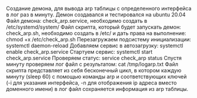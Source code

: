 Создание демона, для вывода arp таблицы с определенного интерфейса в лог раз в минуту.
Демон создавался и тестировался на ubuntu 20.04
Файл демона: check_arp.service, необходимо создать в /etc/systemd/system/
Файл скрипта, который будет запускать демон: check_arp.sh, необходимо создать в /etc/ и дать права на выполнение: chmod +x /etc/check_arp.sh
Перезагружаем подсистему инициализации: systemctl daemon-reload
Добавляем сервис в автозагрузку: systemctl enable check_arp.service
Стартуем сервис: systemctl start check_arp.service
Проверяем статус: service check_arp status
Спустя минуту проверяем лог файл с результатом: cat /tmp/logarp.txt
Файл скрипта представляет из себя бесконечный цикл, в котором каждую минуту (sleep 60) с помощью команды arp и соответствующих ключей (-i для указания интерфейса,  -n для отображения ip  адреса вместо доменного имени) в лог файл сохраняется информация из arp таблицы.
